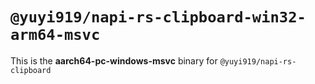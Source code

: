 # `@yuyi919/napi-rs-clipboard-win32-arm64-msvc`

This is the **aarch64-pc-windows-msvc** binary for `@yuyi919/napi-rs-clipboard`
